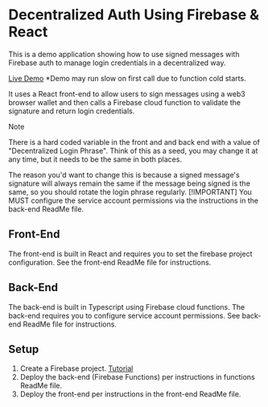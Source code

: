 # Decentralized Auth Using Firebase & React

This is a demo application showing how to use signed messages with Firebase auth to manage login credentials in a decentralized way.

[Live Demo](https://decentralized-auth-1b3f3.web.app/)
*Demo may run slow on first call due to function cold starts.

It uses a React front-end to allow users to sign messages using a web3 browser wallet and then calls a Firebase cloud function to validate the signature and return login credentials.

> [!NOTE]
> There is a hard coded variable in the front and and back end with a value of "Decentralized Login Phrase". Think of this as a seed, you may change it at any time, but it needs to be the same in both places.
>
> The reason you'd want to change this is because a signed message's signature will always remain the same if the message being signed is the same, so you should rotate the login phrase regularly.
> [!IMPORTANT]
> You MUST configure the service account permissions via the instructions in the back-end ReadMe file.

## Front-End

The front-end is built in React and requires you to set the firebase project configuration. See the front-end ReadMe file for instructions.

## Back-End

The back-end is built in Typescript using Firebase cloud functions. The back-end requires you to configure service account permissions. See back-end ReadMe file for instructions.

## Setup

1. Create a Firebase project. [Tutorial](https://www.youtube.com/watch?v=SAwxUq0kiZY)
2. Deploy the back-end (Firebase Functions) per instructions in functions ReadMe file.
3. Deploy the front-end per instructions in the front-end ReadMe file.
